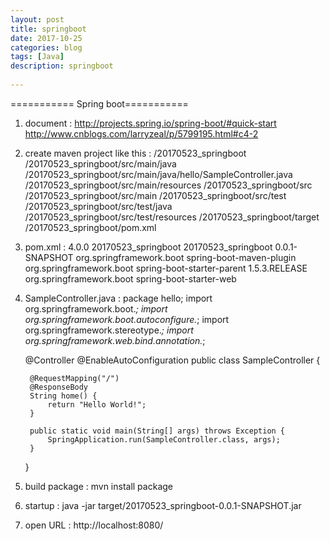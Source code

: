 ```yaml
---  
layout: post  
title: springboot  
date: 2017-10-25  
categories: blog  
tags: [Java]  
description: springboot  
  
---  
```


=========== Spring boot===========

1. document : 
	http://projects.spring.io/spring-boot/#quick-start
	http://www.cnblogs.com/larryzeal/p/5799195.html#c4-2
2. create maven project like this :
	/20170523_springboot
		/20170523_springboot/src/main/java
		/20170523_springboot/src/main/java/hello/SampleController.java
		/20170523_springboot/src/main/resources
		/20170523_springboot/src
		/20170523_springboot/src/main
		/20170523_springboot/src/test
		/20170523_springboot/src/test/java
		/20170523_springboot/src/test/resources
		/20170523_springboot/target
		/20170523_springboot/pom.xml
3. 	pom.xml : 
	<project xmlns="http://maven.apache.org/POM/4.0.0" xmlns:xsi="http://www.w3.org/2001/XMLSchema-instance"
	xsi:schemaLocation="http://maven.apache.org/POM/4.0.0 http://maven.apache.org/xsd/maven-4.0.0.xsd">
	<modelVersion>4.0.0</modelVersion>
	<groupId>20170523_springboot</groupId>
	<artifactId>20170523_springboot</artifactId>
	<version>0.0.1-SNAPSHOT</version>
	<build>
		<plugins>
			<plugin>
				<groupId>org.springframework.boot</groupId>
				<artifactId>spring-boot-maven-plugin</artifactId>
			</plugin>
		</plugins>
	</build>
	<parent>
		<groupId>org.springframework.boot</groupId>
		<artifactId>spring-boot-starter-parent</artifactId>
		<version>1.5.3.RELEASE</version>
	</parent>
	<dependencies>
		<dependency>
			<groupId>org.springframework.boot</groupId>
			<artifactId>spring-boot-starter-web</artifactId>
		</dependency>
	</dependencies>
	</project>
4. SampleController.java :
	package hello;
	import org.springframework.boot.*;
	import org.springframework.boot.autoconfigure.*;
	import org.springframework.stereotype.*;
	import org.springframework.web.bind.annotation.*;

	@Controller
	@EnableAutoConfiguration
	public class SampleController {

		@RequestMapping("/")
		@ResponseBody
		String home() {
			return "Hello World!";
		}

		public static void main(String[] args) throws Exception {
			SpringApplication.run(SampleController.class, args);
		}
	}
5. build package : 
	mvn install package 
6. startup :
	java -jar target/20170523_springboot-0.0.1-SNAPSHOT.jar
7. open URL : http://localhost:8080/

 
